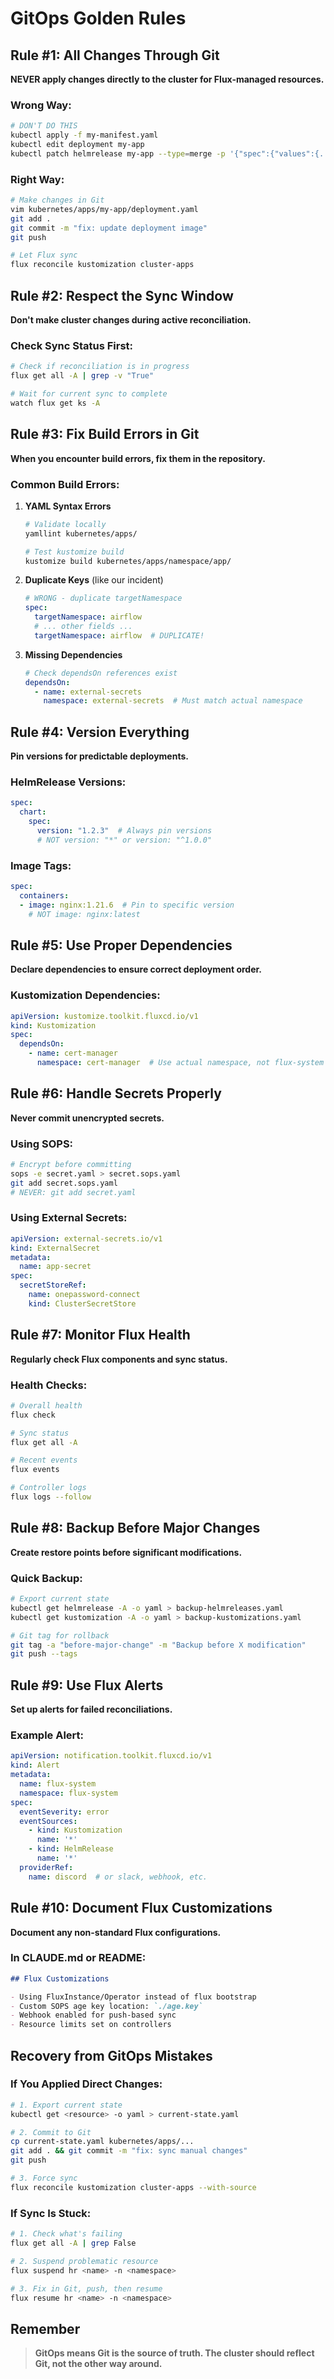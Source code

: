 # GitOps Golden Rules

## Rule #1: All Changes Through Git

**NEVER apply changes directly to the cluster for Flux-managed resources.**

### Wrong Way:
```bash
# DON'T DO THIS
kubectl apply -f my-manifest.yaml
kubectl edit deployment my-app
kubectl patch helmrelease my-app --type=merge -p '{"spec":{"values":{...}}}'
```

### Right Way:
```bash
# Make changes in Git
vim kubernetes/apps/my-app/deployment.yaml
git add .
git commit -m "fix: update deployment image"
git push

# Let Flux sync
flux reconcile kustomization cluster-apps
```

## Rule #2: Respect the Sync Window

**Don't make cluster changes during active reconciliation.**

### Check Sync Status First:
```bash
# Check if reconciliation is in progress
flux get all -A | grep -v "True"

# Wait for current sync to complete
watch flux get ks -A
```

## Rule #3: Fix Build Errors in Git

**When you encounter build errors, fix them in the repository.**

### Common Build Errors:

1. **YAML Syntax Errors**
   ```bash
   # Validate locally
   yamllint kubernetes/apps/
   
   # Test kustomize build
   kustomize build kubernetes/apps/namespace/app/
   ```

2. **Duplicate Keys** (like our incident)
   ```yaml
   # WRONG - duplicate targetNamespace
   spec:
     targetNamespace: airflow
     # ... other fields ...
     targetNamespace: airflow  # DUPLICATE!
   ```

3. **Missing Dependencies**
   ```yaml
   # Check dependsOn references exist
   dependsOn:
     - name: external-secrets
       namespace: external-secrets  # Must match actual namespace
   ```

## Rule #4: Version Everything

**Pin versions for predictable deployments.**

### HelmRelease Versions:
```yaml
spec:
  chart:
    spec:
      version: "1.2.3"  # Always pin versions
      # NOT version: "*" or version: "^1.0.0"
```

### Image Tags:
```yaml
spec:
  containers:
  - image: nginx:1.21.6  # Pin to specific version
    # NOT image: nginx:latest
```

## Rule #5: Use Proper Dependencies

**Declare dependencies to ensure correct deployment order.**

### Kustomization Dependencies:
```yaml
apiVersion: kustomize.toolkit.fluxcd.io/v1
kind: Kustomization
spec:
  dependsOn:
    - name: cert-manager
      namespace: cert-manager  # Use actual namespace, not flux-system
```

## Rule #6: Handle Secrets Properly

**Never commit unencrypted secrets.**

### Using SOPS:
```bash
# Encrypt before committing
sops -e secret.yaml > secret.sops.yaml
git add secret.sops.yaml
# NEVER: git add secret.yaml
```

### Using External Secrets:
```yaml
apiVersion: external-secrets.io/v1
kind: ExternalSecret
metadata:
  name: app-secret
spec:
  secretStoreRef:
    name: onepassword-connect
    kind: ClusterSecretStore
```

## Rule #7: Monitor Flux Health

**Regularly check Flux components and sync status.**

### Health Checks:
```bash
# Overall health
flux check

# Sync status
flux get all -A

# Recent events
flux events

# Controller logs
flux logs --follow
```

## Rule #8: Backup Before Major Changes

**Create restore points before significant modifications.**

### Quick Backup:
```bash
# Export current state
kubectl get helmrelease -A -o yaml > backup-helmreleases.yaml
kubectl get kustomization -A -o yaml > backup-kustomizations.yaml

# Git tag for rollback
git tag -a "before-major-change" -m "Backup before X modification"
git push --tags
```

## Rule #9: Use Flux Alerts

**Set up alerts for failed reconciliations.**

### Example Alert:
```yaml
apiVersion: notification.toolkit.fluxcd.io/v1
kind: Alert
metadata:
  name: flux-system
  namespace: flux-system
spec:
  eventSeverity: error
  eventSources:
    - kind: Kustomization
      name: '*'
    - kind: HelmRelease
      name: '*'
  providerRef:
    name: discord  # or slack, webhook, etc.
```

## Rule #10: Document Flux Customizations

**Document any non-standard Flux configurations.**

### In CLAUDE.md or README:
```markdown
## Flux Customizations

- Using FluxInstance/Operator instead of flux bootstrap
- Custom SOPS age key location: `./age.key`
- Webhook enabled for push-based sync
- Resource limits set on controllers
```

## Recovery from GitOps Mistakes

### If You Applied Direct Changes:
```bash
# 1. Export current state
kubectl get <resource> -o yaml > current-state.yaml

# 2. Commit to Git
cp current-state.yaml kubernetes/apps/...
git add . && git commit -m "fix: sync manual changes"
git push

# 3. Force sync
flux reconcile kustomization cluster-apps --with-source
```

### If Sync Is Stuck:
```bash
# 1. Check what's failing
flux get all -A | grep False

# 2. Suspend problematic resource
flux suspend hr <name> -n <namespace>

# 3. Fix in Git, push, then resume
flux resume hr <name> -n <namespace>
```

## Remember

> **GitOps means Git is the source of truth. The cluster should reflect Git, not the other way around.**